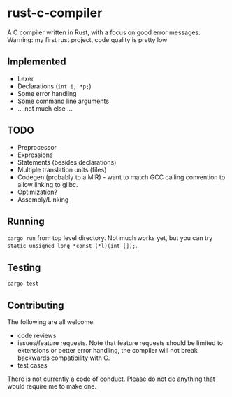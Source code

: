 # rust-c-compiler
A C compiler written in Rust, with a focus on good error messages. Warning: my first rust project, code quality is pretty low

## Implemented
- Lexer
- Declarations (`int i, *p;`)
- Some error handling
- Some command line arguments
- ... not much else ...

## TODO
- Preprocessor
- Expressions
- Statements (besides declarations)
- Multiple translation units (files)
- Codegen (probably to a MIR) - want to match GCC calling convention to allow linking to glibc.
- Optimization?
- Assembly/Linking

## Running
`cargo run` from top level directory.
Not much works yet, but you can try `static unsigned long *const (*l)(int []);`.

## Testing
`cargo test`

## Contributing
The following are all welcome:
- code reviews
- issues/feature requests. Note that feature requests should be limited to extensions or better error handling, the compiler will not break backwards compatibility with C.
- test cases

There is not currently a code of conduct. Please do not do anything that would require me to make one.
